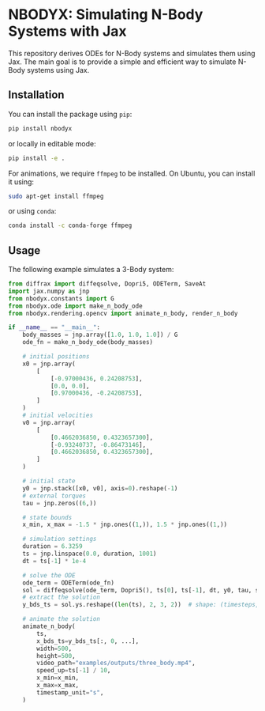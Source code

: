 # NBODYX: Simulating N-Body Systems with Jax

This repository derives ODEs for N-Body systems and simulates them using Jax. The main goal is to provide a simple and efficient way to simulate N-Body systems using Jax.

## Installation

You can install the package using `pip`:
```bash
pip install nbodyx
```
or locally in editable mode:
```bash
pip install -e .
```

For animations, we require `ffmpeg` to be installed. On Ubuntu, you can install it using:

```bash
sudo apt-get install ffmpeg
```
or using `conda`:
```bash
conda install -c conda-forge ffmpeg
```

## Usage

The following example simulates a 3-Body system:

```python
from diffrax import diffeqsolve, Dopri5, ODETerm, SaveAt
import jax.numpy as jnp
from nbodyx.constants import G
from nbodyx.ode import make_n_body_ode
from nbodyx.rendering.opencv import animate_n_body, render_n_body

if __name__ == "__main__":
    body_masses = jnp.array([1.0, 1.0, 1.0]) / G
    ode_fn = make_n_body_ode(body_masses)

    # initial positions
    x0 = jnp.array(
        [
            [-0.97000436, 0.24208753],
            [0.0, 0.0],
            [0.97000436, -0.24208753],
        ]
    )
    # initial velocities
    v0 = jnp.array(
        [
            [0.4662036850, 0.4323657300],
            [-0.93240737, -0.86473146],
            [0.4662036850, 0.4323657300],
        ]
    )

    # initial state
    y0 = jnp.stack([x0, v0], axis=0).reshape(-1)
    # external torques
    tau = jnp.zeros((6,))

    # state bounds
    x_min, x_max = -1.5 * jnp.ones((1,)), 1.5 * jnp.ones((1,))

    # simulation settings
    duration = 6.3259
    ts = jnp.linspace(0.0, duration, 1001)
    dt = ts[-1] * 1e-4

    # solve the ODE
    ode_term = ODETerm(ode_fn)
    sol = diffeqsolve(ode_term, Dopri5(), ts[0], ts[-1], dt, y0, tau, saveat=SaveAt(ts=ts), max_steps=None)
    # extract the solution
    y_bds_ts = sol.ys.reshape((len(ts), 2, 3, 2))  # shape: (timesteps, 2, num_bodies, num_dims)

    # animate the solution
    animate_n_body(
        ts,
        x_bds_ts=y_bds_ts[:, 0, ...],
        width=500,
        height=500,
        video_path="examples/outputs/three_body.mp4",
        speed_up=ts[-1] / 10,
        x_min=x_min,
        x_max=x_max,
        timestamp_unit="s",
    )
```
